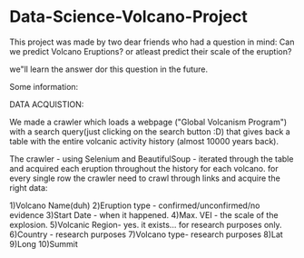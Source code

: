 # Data-Science-Volcano-Project

This project was made by two dear friends who had a question in mind:
Can we predict Volcano Eruptions? or atleast predict their scale of the eruption?

we"ll learn the answer dor this question in the future.

Some information:


DATA ACQUISTION:

We made a crawler which loads a webpage ("Global Volcanism Program") with a search query(just clicking on the search button :D) that gives back a table with the entire volcanic activity history (almost 10000 years back).

The crawler - using Selenium and BeautifulSoup - iterated through the table and acquired each eruption throughout the history for each volcano.
for every single row the crawler need to crawl through links and acquire the right data:

1)Volcano Name(duh)
2)Eruption type -  confirmed/unconfirmed/no evidence
3)Start Date - when it happened.
4)Max. VEI - the scale of the explosion.
5)Volcanic Region- yes. it exists... for research purposes only.
6)Country - research purposes
7)Volcano type- research purposes
8)Lat
9)Long
10)Summit




